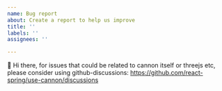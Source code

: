 ```yaml
---
name: Bug report
about: Create a report to help us improve
title: ''
labels: ''
assignees: ''

---
```


👋 Hi there, for issues that could be related to cannon itself or threejs etc, please consider using github-discussions: https://github.com/react-spring/use-cannon/discussions
